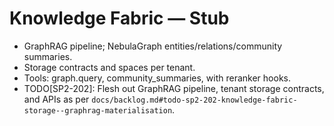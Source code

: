 # Knowledge Fabric — Stub

- GraphRAG pipeline; NebulaGraph entities/relations/community summaries.
- Storage contracts and spaces per tenant.
- Tools: graph.query, community_summaries, with reranker hooks.
- TODO[SP2-202]: Flesh out GraphRAG pipeline, tenant storage contracts, and APIs as per `docs/backlog.md#todo-sp2-202-knowledge-fabric-storage--graphrag-materialisation`.

